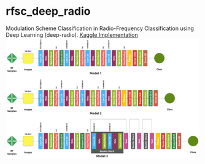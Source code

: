 # rfsc_deep_radio
Modulation Scheme Classification in Radio-Frequency Classification using Deep Learning (deep-radio).
[Kaggle Implementation](https://www.kaggle.com/code/isurushanakalakmal/rfsc-classification)
![System Model](https://github.com/isurushanaka/rfsc_deep_radio/blob/main/Models.png)
